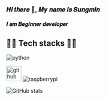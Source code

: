 ### 𝑯𝒊 𝒕𝒉𝒆𝒓𝒆 👋, 𝑴𝒚 𝒏𝒂𝒎𝒆 𝒊𝒔 𝑺𝒖𝒏𝒈𝒎𝒊𝒏
#### 𝑰 𝒂𝒎 𝑩𝒆𝒈𝒊𝒏𝒏𝒆𝒓 𝒅𝒆𝒗𝒆𝒍𝒐𝒑𝒆𝒓

## 👨‍💻 Tech stacks 👨‍💻
<img alt="python" src ="https://img.shields.io/badge/Python-3776AB.svg?&style=for-the-badge&logo=python&logoColor=white"/>


[<img src='https://cdn.jsdelivr.net/npm/simple-icons@3.0.1/icons/github.svg' alt='github' height='40'>](https://github.com/H0wtocode) 
<img alt="raspberrypi" src ="https://img.shields.io/badge/RaspberryPi-A22846.svg?&style=for-the-badge&logo=raspberrypi&logoColor=white"/>

![GitHub stats](https://github-readme-stats.vercel.app/api?username=H0wtocode&show_icons=true)  
